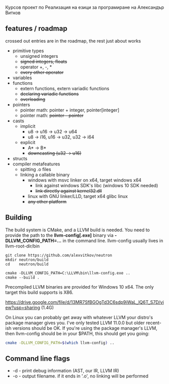Курсов проект по Реализация на езици за програмиране на Александър Витков 

## features / roadmap
crossed out entries are in the roadmap, the rest just about works
- primitive types
	- unsigned integers
	- ~~signed integers, floats~~
	- operator +, -, *
	- ~~every other operator~~
- variables
- functions
	- extern functions, extern variadic functions
	- ~~declaring variadic functions~~
	- ~~overloading~~
- pointers
	- pointer math: pointer + integer, pointer[integer]
	- pointer math: ~~pointer - pointer~~
- casts
	- implicit
		- u8 -> u16 -> u32 -> u64
		- u8 -> i16, u16 -> u32, u32 -> i64
	- explicit
		- A* -> B*
		- ~~downcasting (u32 -> u16)~~
- structs
- compiler metafeatures
    - spitting .o files
	- linking a callable binary
		- windows with msvc linker on x64, target windows x64
			- link against windows SDK's libc (windows 10 SDK needed)
			- ~~link directly against kernel32.dll~~
		- linux with GNU linker/LLD, target x64 glibc linux
		- ~~any other platform~~


## Building
The build system is CMake, and a LLVM build is needed. You need to provide the path to the **llvm-config[.exe]** binary via **-DLLVM_CONFIG_PATH=...** in the command line. llvm-config usually lives in llvm-root-dir/bin
```
git clone https://github.com/alexvitkov/neutron
mkdir neutron/build
cd    neutron/build

cmake -DLLVM_CONFIG_PATH=C:\LLVM\bin\llvm-config.exe ..
cmake --build .
```

Precompiled LLVM binaries are provided for Windows 10 x64. The only target this build supports is X86.

<https://drive.google.com/file/d/13MR7SfBGOgTd3C6sdp9iWaL_lQ6T_S7D/view?usp=sharing> (1.4G)

On Linux you can probably get away with whatever LLVM your distro's package manager gives you.
I've only tested LLVM 11.0.0 but older recent-ish versions should be OK.
If you're using the package manager's LLVM, then llvm-config should be in your $PATH,
this should get you going:
```Bash
cmake -DLLVM_CONFIG_PATH=$(which llvm-config) ..
```


## Command line flags
-   -d - print debug information (AST, our IR, LLVM IR)
-   -o - output filename. if it ends in '.o', no linking will be performed
